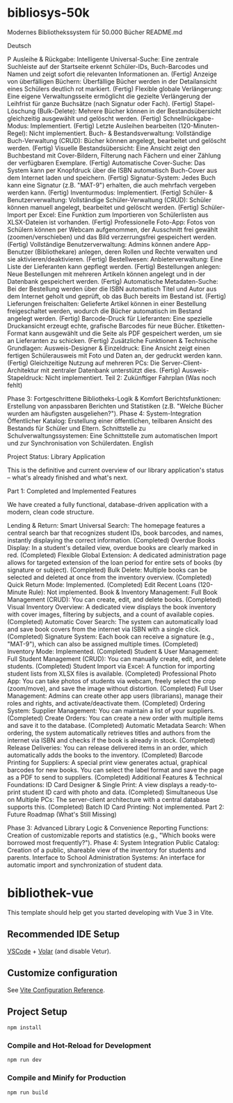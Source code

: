 # bibliosys-50k
Modernes Bibliothekssystem für 50.000 Bücher
README.md

Deutsch

P
Ausleihe & Rückgabe:
Intelligente Universal-Suche: Eine zentrale Suchleiste auf der Startseite erkennt Schüler-IDs, Buch-Barcodes und Namen und zeigt sofort die relevanten Informationen an. (Fertig)
Anzeige von überfälligen Büchern: Überfällige Bücher werden in der Detailansicht eines Schülers deutlich rot markiert. (Fertig)
Flexible globale Verlängerung: Eine eigene Verwaltungsseite ermöglicht die gezielte Verlängerung der Leihfrist für ganze Buchsätze (nach Signatur oder Fach). (Fertig)
Stapel-Löschung (Bulk-Delete): Mehrere Bücher können in der Bestandsübersicht gleichzeitig ausgewählt und gelöscht werden. (Fertig)
Schnellrückgabe-Modus: Implementiert. (Fertig)
Letzte Ausleihen bearbeiten (120-Minuten-Regel): Nicht implementiert.
Buch- & Bestandsverwaltung:
Vollständige Buch-Verwaltung (CRUD): Bücher können angelegt, bearbeitet und gelöscht werden. (Fertig)
Visuelle Bestandsübersicht: Eine Ansicht zeigt den Buchbestand mit Cover-Bildern, Filterung nach Fächern und einer Zählung der verfügbaren Exemplare. (Fertig)
Automatische Cover-Suche: Das System kann per Knopfdruck über die ISBN automatisch Buch-Cover aus dem Internet laden und speichern. (Fertig)
Signatur-System: Jedes Buch kann eine Signatur (z.B. "MAT-9") erhalten, die auch mehrfach vergeben werden kann. (Fertig)
Inventurmodus: Implementiert. (Fertig)
Schüler- & Benutzerverwaltung:
Vollständige Schüler-Verwaltung (CRUD): Schüler können manuell angelegt, bearbeitet und gelöscht werden. (Fertig)
Schüler-Import per Excel: Eine Funktion zum Importieren von Schülerlisten aus XLSX-Dateien ist vorhanden. (Fertig)
Professionelle Foto-App: Fotos von Schülern können per Webcam aufgenommen, der Ausschnitt frei gewählt (zoomen/verschieben) und das Bild verzerrungsfrei gespeichert werden. (Fertig)
Vollständige Benutzerverwaltung: Admins können andere App-Benutzer (Bibliothekare) anlegen, deren Rollen und Rechte verwalten und sie aktivieren/deaktivieren. (Fertig)
Bestellwesen:
Anbieterverwaltung: Eine Liste der Lieferanten kann gepflegt werden. (Fertig)
Bestellungen anlegen: Neue Bestellungen mit mehreren Artikeln können angelegt und in der Datenbank gespeichert werden. (Fertig)
Automatische Metadaten-Suche: Bei der Bestellung werden über die ISBN automatisch Titel und Autor aus dem Internet geholt und geprüft, ob das Buch bereits im Bestand ist. (Fertig)
Lieferungen freischalten: Gelieferte Artikel können in einer Bestellung freigeschaltet werden, wodurch die Bücher automatisch im Bestand angelegt werden. (Fertig)
Barcode-Druck für Lieferanten: Eine spezielle Druckansicht erzeugt echte, grafische Barcodes für neue Bücher. Etiketten-Format kann ausgewählt und die Seite als PDF gespeichert werden, um sie an Lieferanten zu schicken. (Fertig)
Zusätzliche Funktionen & Technische Grundlagen:
Ausweis-Designer & Einzeldruck: Eine Ansicht zeigt einen fertigen Schülerausweis mit Foto und Daten an, der gedruckt werden kann. (Fertig)
Gleichzeitige Nutzung auf mehreren PCs: Die Server-Client-Architektur mit zentraler Datenbank unterstützt dies. (Fertig)
Ausweis-Stapeldruck: Nicht implementiert.
Teil 2: Zukünftiger Fahrplan (Was noch fehlt)

Phase 3: Fortgeschrittene Bibliotheks-Logik & Komfort
Berichtsfunktionen: Erstellung von anpassbaren Berichten und Statistiken (z.B. "Welche Bücher wurden am häufigsten ausgeliehen?").
Phase 4: System-Integration
Öffentlicher Katalog: Erstellung einer öffentlichen, teilbaren Ansicht des Bestands für Schüler und Eltern.
Schnittstelle zu Schulverwaltungssystemen: Eine Schnittstelle zum automatischen Import und zur Synchronisation von Schülerdaten.
English

Project Status: Library Application

This is the definitive and current overview of our library application's status – what's already finished and what's next.

Part 1: Completed and Implemented Features

We have created a fully functional, database-driven application with a modern, clean code structure.

Lending & Return:
Smart Universal Search: The homepage features a central search bar that recognizes student IDs, book barcodes, and names, instantly displaying the correct information. (Completed)
Overdue Books Display: In a student's detailed view, overdue books are clearly marked in red. (Completed)
Flexible Global Extension: A dedicated administration page allows for targeted extension of the loan period for entire sets of books (by signature or subject). (Completed)
Bulk Delete: Multiple books can be selected and deleted at once from the inventory overview. (Completed)
Quick Return Mode: Implemented. (Completed)
Edit Recent Loans (120-Minute Rule): Not implemented.
Book & Inventory Management:
Full Book Management (CRUD): You can create, edit, and delete books. (Completed)
Visual Inventory Overview: A dedicated view displays the book inventory with cover images, filtering by subjects, and a count of available copies. (Completed)
Automatic Cover Search: The system can automatically load and save book covers from the internet via ISBN with a single click. (Completed)
Signature System: Each book can receive a signature (e.g., "MAT-9"), which can also be assigned multiple times. (Completed)
Inventory Mode: Implemented. (Completed)
Student & User Management:
Full Student Management (CRUD): You can manually create, edit, and delete students. (Completed)
Student Import via Excel: A function for importing student lists from XLSX files is available. (Completed)
Professional Photo App: You can take photos of students via webcam, freely select the crop (zoom/move), and save the image without distortion. (Completed)
Full User Management: Admins can create other app users (librarians), manage their roles and rights, and activate/deactivate them. (Completed)
Ordering System:
Supplier Management: You can maintain a list of your suppliers. (Completed)
Create Orders: You can create a new order with multiple items and save it to the database. (Completed)
Automatic Metadata Search: When ordering, the system automatically retrieves titles and authors from the internet via ISBN and checks if the book is already in stock. (Completed)
Release Deliveries: You can release delivered items in an order, which automatically adds the books to the inventory. (Completed)
Barcode Printing for Suppliers: A special print view generates actual, graphical barcodes for new books. You can select the label format and save the page as a PDF to send to suppliers. (Completed)
Additional Features & Technical Foundations:
ID Card Designer & Single Print: A view displays a ready-to-print student ID card with photo and data. (Completed)
Simultaneous Use on Multiple PCs: The server-client architecture with a central database supports this. (Completed)
Batch ID Card Printing: Not implemented.
Part 2: Future Roadmap (What's Still Missing)

Phase 3: Advanced Library Logic & Convenience
Reporting Functions: Creation of customizable reports and statistics (e.g., "Which books were borrowed most frequently?").
Phase 4: System Integration
Public Catalog: Creation of a public, shareable view of the inventory for students and parents.
Interface to School Administration Systems: An interface for automatic import and synchronization of student data.
# bibliothek-vue

This template should help get you started developing with Vue 3 in Vite.

## Recommended IDE Setup

[VSCode](https://code.visualstudio.com/) + [Volar](https://marketplace.visualstudio.com/items?itemName=Vue.volar) (and disable Vetur).

## Customize configuration

See [Vite Configuration Reference](https://vite.dev/config/).

## Project Setup

```sh
npm install
```

### Compile and Hot-Reload for Development

```sh
npm run dev
```

### Compile and Minify for Production

```sh
npm run build
```
